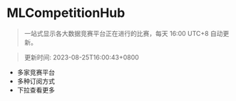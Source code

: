 # MLCompetitionHub

> 一站式显示各大数据竞赛平台正在进行的比赛，每天 16:00 UTC+8 自动更新。
  
> 更新时间: 2023-08-25T16:00:43+0800 

* 多家竞赛平台
* 多种订阅方式
* 下拉查看更多